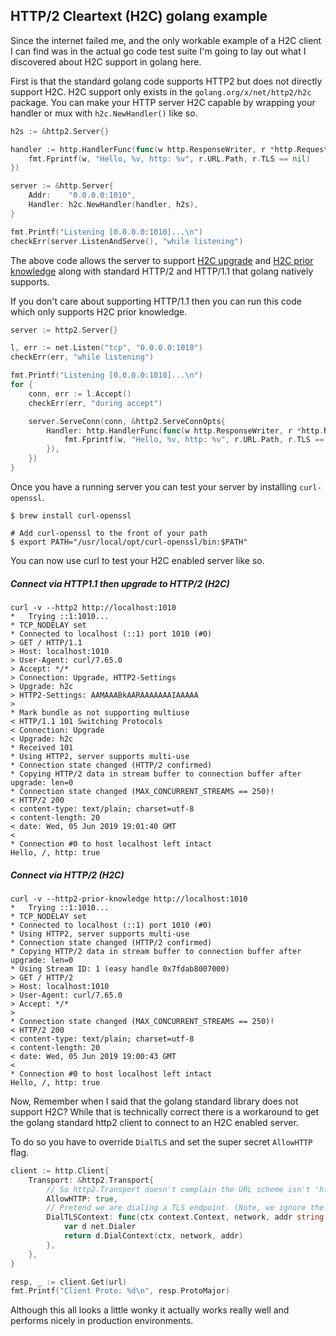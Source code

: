 ## HTTP/2 Cleartext (H2C) golang example

Since the internet failed me, and the only workable example of a H2C client I
can find was in the actual go code test suite I'm going to lay out what I
discovered about H2C support in golang here.

First is that the standard golang code supports HTTP2 but does not
directly support H2C. H2C support only exists in the `golang.org/x/net/http2/h2c`
package. You can make your HTTP server H2C capable by wrapping your handler or
mux with `h2c.NewHandler()` like so.

```go
h2s := &http2.Server{}

handler := http.HandlerFunc(func(w http.ResponseWriter, r *http.Request) {
    fmt.Fprintf(w, "Hello, %v, http: %v", r.URL.Path, r.TLS == nil)
})

server := &http.Server{
    Addr:    "0.0.0.0:1010",
    Handler: h2c.NewHandler(handler, h2s),
}

fmt.Printf("Listening [0.0.0.0:1010]...\n")
checkErr(server.ListenAndServe(), "while listening")
```
The above code allows the server to support
[H2C upgrade](https://http2.github.io/http2-spec/#discover-http) and
[H2C prior knowledge](https://http2.github.io/http2-spec/#known-http) along with
 standard HTTP/2 and HTTP/1.1 that golang natively supports.

If you don't care about supporting HTTP/1.1 then you can run this code which only
supports H2C prior knowledge.

```go
server := http2.Server{}

l, err := net.Listen("tcp", "0.0.0.0:1010")
checkErr(err, "while listening")

fmt.Printf("Listening [0.0.0.0:1010]...\n")
for {
    conn, err := l.Accept()
    checkErr(err, "during accept")

    server.ServeConn(conn, &http2.ServeConnOpts{
        Handler: http.HandlerFunc(func(w http.ResponseWriter, r *http.Request) {
            fmt.Fprintf(w, "Hello, %v, http: %v", r.URL.Path, r.TLS == nil)
        }),
    })
}
```

Once you have a running server you can test your server by installing `curl-openssl`.

```
$ brew install curl-openssl

# Add curl-openssl to the front of your path
$ export PATH="/usr/local/opt/curl-openssl/bin:$PATH"
```

You can now use curl to test your H2C enabled server like so.

##### Connect via HTTP1.1 then upgrade to HTTP/2 (H2C)
```
curl -v --http2 http://localhost:1010
*   Trying ::1:1010...
* TCP_NODELAY set
* Connected to localhost (::1) port 1010 (#0)
> GET / HTTP/1.1
> Host: localhost:1010
> User-Agent: curl/7.65.0
> Accept: */*
> Connection: Upgrade, HTTP2-Settings
> Upgrade: h2c
> HTTP2-Settings: AAMAAABkAARAAAAAAAIAAAAA
>
* Mark bundle as not supporting multiuse
< HTTP/1.1 101 Switching Protocols
< Connection: Upgrade
< Upgrade: h2c
* Received 101
* Using HTTP2, server supports multi-use
* Connection state changed (HTTP/2 confirmed)
* Copying HTTP/2 data in stream buffer to connection buffer after upgrade: len=0
* Connection state changed (MAX_CONCURRENT_STREAMS == 250)!
< HTTP/2 200
< content-type: text/plain; charset=utf-8
< content-length: 20
< date: Wed, 05 Jun 2019 19:01:40 GMT
<
* Connection #0 to host localhost left intact
Hello, /, http: true
```

##### Connect via HTTP/2 (H2C)
```
curl -v --http2-prior-knowledge http://localhost:1010
*   Trying ::1:1010...
* TCP_NODELAY set
* Connected to localhost (::1) port 1010 (#0)
* Using HTTP2, server supports multi-use
* Connection state changed (HTTP/2 confirmed)
* Copying HTTP/2 data in stream buffer to connection buffer after upgrade: len=0
* Using Stream ID: 1 (easy handle 0x7fdab8007000)
> GET / HTTP/2
> Host: localhost:1010
> User-Agent: curl/7.65.0
> Accept: */*
>
* Connection state changed (MAX_CONCURRENT_STREAMS == 250)!
< HTTP/2 200
< content-type: text/plain; charset=utf-8
< content-length: 20
< date: Wed, 05 Jun 2019 19:00:43 GMT
<
* Connection #0 to host localhost left intact
Hello, /, http: true
```

Now, Remember when I said that the golang standard library does not support H2C?
While that is technically correct there is a workaround to get the golang
standard http2 client to connect to an H2C enabled server.


To do so you have to override `DialTLS` and set the super secret `AllowHTTP` flag.

```go
client := http.Client{
    Transport: &http2.Transport{
        // So http2.Transport doesn't complain the URL scheme isn't 'https'
        AllowHTTP: true,
        // Pretend we are dialing a TLS endpoint. (Note, we ignore the passed tls.Config)
        DialTLSContext: func(ctx context.Context, network, addr string, cfg *tls.Config) (net.Conn, error) {
            var d net.Dialer
            return d.DialContext(ctx, network, addr)
        },
    },
}

resp, _ := client.Get(url)
fmt.Printf("Client Proto: %d\n", resp.ProtoMajor)
```

Although this all looks a little wonky it actually works really well and
performs nicely in production environments.

